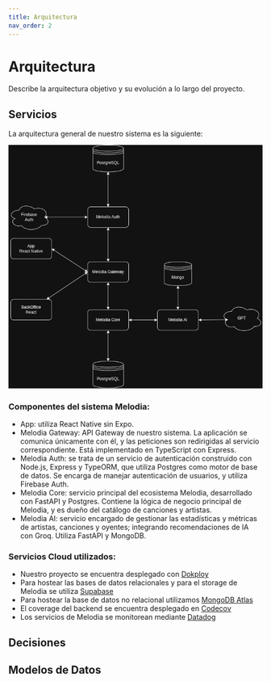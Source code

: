```yaml
---
title: Arquitectura
nav_order: 2
---
```


# Arquitectura

Describe la arquitectura objetivo y su evolución a lo largo del proyecto. 

## Servicios

La arquitectura general de nuestro sistema es la siguiente:

![Arquitectura general](assets/img/arquitectura.png)

### Componentes del sistema **Melodia**:

- App: utiliza React Native sin Expo.
- Melodia Gateway: API Gateway de nuestro sistema. La aplicación se comunica únicamente con él, y las peticiones son redirigidas al servicio correspondiente. Está implementado en TypeScript con Express.
- Melodia Auth: se trata de un servicio de autenticación construido con Node.js, Express y TypeORM, que utiliza Postgres como motor de base de datos. Se encarga de manejar autenticación de usuarios, y utiliza Firebase Auth.
- Melodia Core: servicio principal del ecosistema Melodia, desarrollado con FastAPI y Postgres. Contiene la lógica de negocio principal de Melodia, y es dueño del catálogo de canciones y artistas. 
- Melodia AI: servicio encargado de gestionar las estadísticas y métricas de artistas, canciones y oyentes; integrando recomendaciones de IA con Groq. Utiliza FastAPI y MongoDB.

### Servicios Cloud utilizados:

- Nuestro proyecto se encuentra desplegado con [Dokploy](http://dokploy.cartonsito.com:3000/dashboard/project/OycyD3JTKofNvJFKQ8iux/environment/4j04AVV58kCiQHjB2JLR3)
- Para hostear las bases de datos relacionales y para el storage de Melodia se utiliza [Supabase](https://supabase.com/dashboard/org/amvxsgsseqjaopjhvomh)
- Para hostear la base de datos no relacional utilizamos [MongoDB Atlas](https://cloud.mongodb.com/v2/68e82af3edd80546e3df1fee#/overview)
- El coverage del backend se encuentra desplegado en [Codecov](https://app.codecov.io/gh/is2-tp-melodia)
- Los servicios de Melodia se monitorean mediante [Datadog](https://app.datadoghq.com/dash/integration/1/system---metrics?fromUser=false&refresh_mode=sliding&from_ts=1761853271958&to_ts=1761856871958&live=true)


## Decisiones



## Modelos de Datos



